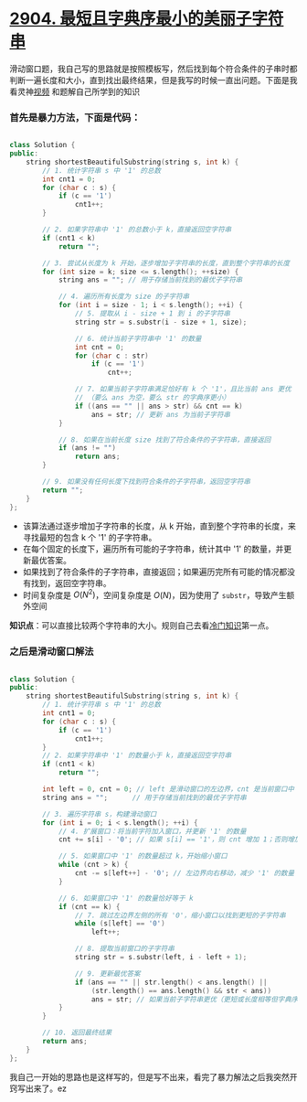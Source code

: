 # [2904. 最短且字典序最小的美丽子字符串](https://leetcode.cn/problems/shortest-and-lexicographically-smallest-beautiful-string/description/)

滑动窗口题，我自己写的思路就是按照模板写，然后找到每个符合条件的子串时都判断一遍长度和大小，直到找出最终结果，但是我写的时候一直出问题。下面是我看灵神[视频](https://www.bilibili.com/video/BV1aC4y1G7dB/?vd_source=5c3d41684bdf5be095ecc932cc1b67b8)
和题解自己所学到的知识

### 首先是暴力方法，下面是代码：

```cpp

class Solution {
public:
    string shortestBeautifulSubstring(string s, int k) {
        // 1. 统计字符串 s 中 '1' 的总数
        int cnt1 = 0;
        for (char c : s) {
            if (c == '1')
                cnt1++;
        }

        // 2. 如果字符串中 '1' 的总数小于 k，直接返回空字符串
        if (cnt1 < k)
            return "";

        // 3. 尝试从长度为 k 开始，逐步增加子字符串的长度，直到整个字符串的长度
        for (int size = k; size <= s.length(); ++size) {
            string ans = ""; // 用于存储当前找到的最优子字符串

            // 4. 遍历所有长度为 size 的子字符串
            for (int i = size - 1; i < s.length(); ++i) {
                // 5. 提取从 i - size + 1 到 i 的子字符串
                string str = s.substr(i - size + 1, size);

                // 6. 统计当前子字符串中 '1' 的数量
                int cnt = 0;
                for (char c : str)
                    if (c == '1')
                        cnt++;

                // 7. 如果当前子字符串满足恰好有 k 个 '1'，且比当前 ans 更优
                // （要么 ans 为空，要么 str 的字典序更小）
                if ((ans == "" || ans > str) && cnt == k)
                    ans = str; // 更新 ans 为当前子字符串
            }

            // 8. 如果在当前长度 size 找到了符合条件的子字符串，直接返回
            if (ans != "")
                return ans;
        }

        // 9. 如果没有任何长度下找到符合条件的子字符串，返回空字符串
        return "";
    }
};

```
- 该算法通过逐步增加子字符串的长度，从 k 开始，直到整个字符串的长度，来寻找最短的包含 k 个 '1' 的子字符串。
- 在每个固定的长度下，遍历所有可能的子字符串，统计其中 '1' 的数量，并更新最优答案。
- 如果找到了符合条件的子字符串，直接返回；如果遍历完所有可能的情况都没有找到，返回空字符串。
- 时间复杂度是 $O(N^2)$，空间复杂度是 $O(N)$，因为使用了 `substr`，导致产生额外空间

**知识点**：可以直接比较两个字符串的大小。规则自己去看[冷门知识](../../冷门知识.md)第一点。

### 之后是滑动窗口解法

```cpp

class Solution {
public:
    string shortestBeautifulSubstring(string s, int k) {
        // 1. 统计字符串 s 中 '1' 的总数
        int cnt1 = 0;
        for (char c : s) {
            if (c == '1')
                cnt1++;
        }
        // 2. 如果字符串中 '1' 的数量小于 k，直接返回空字符串
        if (cnt1 < k)
            return "";

        int left = 0, cnt = 0; // left 是滑动窗口的左边界，cnt 是当前窗口中 '1' 的数量
        string ans = "";      // 用于存储当前找到的最优子字符串

        // 3. 遍历字符串 s，构建滑动窗口
        for (int i = 0; i < s.length(); ++i) {
            // 4. 扩展窗口：将当前字符加入窗口，并更新 '1' 的数量
            cnt += s[i] - '0'; // 如果 s[i] == '1'，则 cnt 增加 1；否则增加 0

            // 5. 如果窗口中 '1' 的数量超过 k，开始缩小窗口
            while (cnt > k) {
                cnt -= s[left++] - '0'; // 左边界向右移动，减少 '1' 的数量
            }

            // 6. 如果窗口中 '1' 的数量恰好等于 k
            if (cnt == k) {
                // 7. 跳过左边界左侧的所有 '0'，缩小窗口以找到更短的子字符串
                while (s[left] == '0')
                    left++;

                // 8. 提取当前窗口的子字符串
                string str = s.substr(left, i - left + 1);

                // 9. 更新最优答案
                if (ans == "" || str.length() < ans.length() ||
                    (str.length() == ans.length() && str < ans))
                    ans = str; // 如果当前子字符串更优（更短或长度相等但字典序更小），更新 ans
            }
        }

        // 10. 返回最终结果
        return ans;
    }
};

```
我自己一开始的思路也是这样写的，但是写不出来，看完了暴力解法之后我突然开窍写出来了。ez
